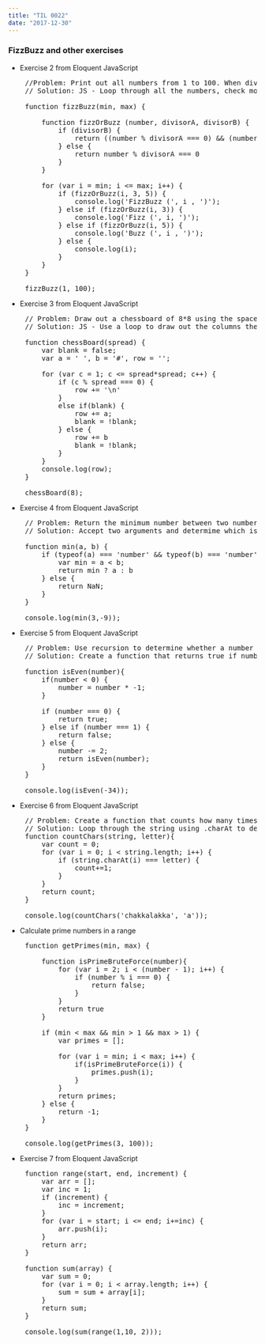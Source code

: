 ```yaml
---
title: "TIL 0022"
date: "2017-12-30"
---
```

### FizzBuzz and other exercises

* Exercise 2 from Eloquent JavaScript 
<pre>
    //Problem: Print out all numbers from 1 to 100. When divisible by 3 print Fizz, then divisible by 5 print Buzz, when divisible by both 3 and 5 print FizzBuzz
    // Solution: JS - Loop through all the numbers, check modulo 3, 5 and 3 and 5, print appropriate word

    function fizzBuzz(min, max) {
        
        function fizzOrBuzz (number, divisorA, divisorB) {
            if (divisorB) {
                return ((number % divisorA === 0) && (number % divisorB === 0))  
            } else {
                return number % divisorA === 0
            }
        }
        
        for (var i = min; i <= max; i++) {
            if (fizzOrBuzz(i, 3, 5)) {
                console.log('FizzBuzz (', i , ')');
            } else if (fizzOrBuzz(i, 3)) {
                console.log('Fizz (', i, ')');
            } else if (fizzOrBuzz(i, 5)) {
                console.log('Buzz (', i , ')');
            } else {
                console.log(i);
            }
        }
    }

    fizzBuzz(1, 100);
</pre>

* Exercise 3 from Eloquent JavaScript
<pre>
    // Problem: Draw out a chessboard of 8*8 using the space and # characters, alternating the start character. 
    // Solution: JS - Use a loop to draw out the columns then at the end, alternate a boolean to start with one character or the other. 

    function chessBoard(spread) {
        var blank = false;
        var a = ' ', b = '#', row = '';
        
        for (var c = 1; c <= spread*spread; c++) {
            if (c % spread === 0) {
                row += '\n'
            }
            else if(blank) {
                row += a;
                blank = !blank;
            } else {
                row += b
                blank = !blank;
            }
        }
        console.log(row);
    }

    chessBoard(8);
</pre>

* Exercise 4 from Eloquent JavaScript 
<pre>
    // Problem: Return the minimum number between two numbers
    // Solution: Accept two arguments and determime which is less

    function min(a, b) {
        if (typeof(a) === 'number' && typeof(b) === 'number') {
            var min = a < b;
            return min ? a : b
        } else {
            return NaN;
        }   
    }

    console.log(min(3,-9));
</pre>

* Exercise 5 from Eloquent JavaScript 
<pre>
    // Problem: Use recursion to determine whether a number is even, if even, return true
    // Solution: Create a function that returns true if number is 0, false if number is 1, else subtract 2 from the number

    function isEven(number){
        if(number < 0) {
            number = number * -1;
        }

        if (number === 0) {
            return true;
        } else if (number === 1) {
            return false;
        } else {
            number -= 2;
            return isEven(number);
        }
    }
    
    console.log(isEven(-34));
</pre>

* Exercise 6 from Eloquent JavaScript 
<pre>
    // Problem: Create a function that counts how many times a provided letter appears in a string
    // Solution: Loop through the string using .charAt to determine whether the letter is a match
    function countChars(string, letter){
        var count = 0;
        for (var i = 0; i < string.length; i++) {
            if (string.charAt(i) === letter) {
                count+=1;
            }
        }
        return count;
    }

    console.log(countChars('chakkalakka', 'a'));
</pre>
* Calculate prime numbers in a range
<pre>
    function getPrimes(min, max) {

        function isPrimeBruteForce(number){
            for (var i = 2; i < (number - 1); i++) {
                if (number % i === 0) {
                    return false;
                }
            }
            return true
        }

        if (min < max && min > 1 && max > 1) {
            var primes = [];
            
            for (var i = min; i < max; i++) {
                if(isPrimeBruteForce(i)) {
                    primes.push(i);
                }
            }     
            return primes;
        } else {
            return -1;
        }
    }
    
    console.log(getPrimes(3, 100));
</pre>
* Exercise 7 from Eloquent JavaScript
<pre>
    function range(start, end, increment) {
        var arr = [];
        var inc = 1;
        if (increment) {
            inc = increment;
        } 
        for (var i = start; i <= end; i+=inc) {
            arr.push(i);
        }
        return arr;
    }

    function sum(array) {
        var sum = 0;
        for (var i = 0; i < array.length; i++) {
            sum = sum + array[i];
        }
        return sum;
    }

    console.log(sum(range(1,10, 2)));
</pre>